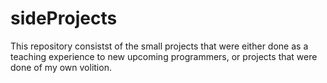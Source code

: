 # sideProjects

This repository consistst of the small projects that were either done as a teaching experience to new upcoming programmers, or projects that were done of my own volition.
